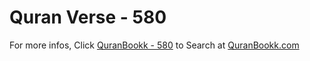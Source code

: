 # Quran Verse - 580 

For more infos, Click [QuranBookk - 580](https://www.quranbookk.com/quran/search?q=580) to Search at [QuranBookk.com](http://quranbookk.com/)